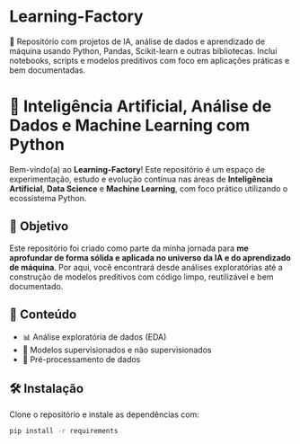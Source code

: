 # Learning-Factory
🤖 Repositório com projetos de IA, análise de dados e aprendizado de máquina usando Python, Pandas, Scikit-learn e outras bibliotecas. Inclui notebooks, scripts e modelos preditivos com foco em aplicações práticas e bem documentadas.


# 🧠 Inteligência Artificial, Análise de Dados e Machine Learning com Python

Bem-vindo(a) ao **Learning-Factory**! Este repositório é um espaço de experimentação, estudo e evolução contínua nas áreas de **Inteligência Artificial**, **Data Science** e **Machine Learning**, com foco prático utilizando o ecossistema Python.

## 🎯 Objetivo

Este repositório foi criado como parte da minha jornada para **me aprofundar de forma sólida e aplicada no universo da IA e do aprendizado de máquina**. Por aqui, você encontrará desde análises exploratórias até a construção de modelos preditivos com código limpo, reutilizável e bem documentado.

## 📌 Conteúdo

- 📊 Análise exploratória de dados (EDA)
- 🤖 Modelos supervisionados e não supervisionados
- 🔄 Pré-processamento de dados

## 🛠️ Instalação

Clone o repositório e instale as dependências com:

```bash
pip install -r requirements
